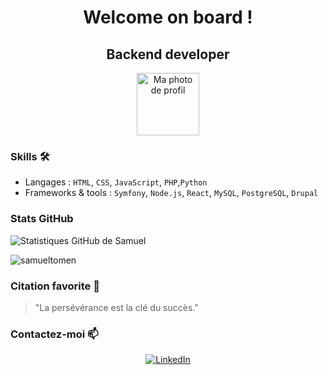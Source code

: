 <h1 align="center">Welcome on board !</h1>

<h2 align="center">Backend developer</h2>

<span></span>

<p align="center">
  <img src="https://avatars.githubusercontent.com/u/113606314?v=4" width="100" height="100" alt="Ma photo de profil"/>
</p>

<h3>Skills 🛠</h3>

- Langages : `HTML`, `CSS`, `JavaScript`, `PHP`,`Python`
- Frameworks & tools : `Symfony`, `Node.js`, `React`, `MySQL`, `PostgreSQL`, `Drupal`

<h3>Stats GitHub</h3>
<div>
  <p>
    <img src="https://github-readme-stats.vercel.app/api?username=samueltomen&show_icons=true" alt="Statistiques GitHub de Samuel"/>
  </p>
  <p><img align="center" src="https://github-readme-stats.vercel.app/api/top-langs?username=samueltomen&show_icons=true&locale=en&layout=compact" alt="samueltomen" /></p>
  
</div>

<h3>Citation favorite 💬</h3>
<blockquote>
  "La persévérance est la clé du succès."
</blockquote>

<h3>Contactez-moi 📫</h3>
<p align="center">
  <a href="https://www.linkedin.com/in/samuel-tomen-nana-b46ab9141">
    <img src="https://img.shields.io/badge/LinkedIn-0077B5?style=for-the-badge&logo=linkedin&logoColor=white" alt="LinkedIn"/>
  </a>
</p>
